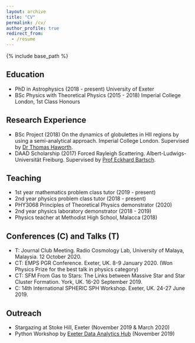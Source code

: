 ```yaml
---
layout: archive
title: "CV"
permalink: /cv/
author_profile: true
redirect_from:
  - /resume
---
```


{% include base_path %}

## Education
* PhD in Astrophysics (2018 - present) University of Exeter
* BSc Physics with Theoretical Physics (2015 - 2018) Imperial College London, 1st Class Honours

## Research Experience
* BSc Project (2018) On the dynamics of globulettes in HII regions by using a semi-analytical approach. Imperial College London. Supervised by [Dr Thomas Haworth](https://www.qmul.ac.uk/spa/people/academics/profiles/haworth-thomas.html).
* DAAD Scholarship (2017) Forced Rayleigh Scattering. Albert-Ludwigs-Universität Freiburg. Supervised by [Prof Eckhard Bartsch](https://www.colloids.uni-freiburg.de/Bartsch).

## Teaching
* 1st year mathematics problem class tutor (2019 - present)
* 2nd year physics problem class tutor (2018 - present)
* PHY3068 Principles of Theoretical Physics demonstrator (2020)
* 2nd year physics laboratory demonstrator (2018 - 2019)
* Physics teacher at Methodist High School, Malacca (2018)

## Conferences (C) and Talks (T)
* T: Journal Club Meeting. Radio Cosmology Lab, University of Malaya, Malaysia. 12 October 2020.
* CT: EMPS PGR Conference. Exeter, UK. 8-9 January 2020. (Won Physics Prize for the best talk in physics category)
* CT: SFM From Gas to Stars: The Links between Massive Star and Star Cluster Formation. York, UK. 16-20 September 2019.
* C: 14th International SPHERIC SPH Workshop. Exeter, UK. 24-27 June 2019.

## Outreach
* Stargazing at Stoke Hill, Exeter (November 2019 & March 2020)
* Python Workshop by [Exeter Data Analytics Hub](https://exeter-data-analytics.github.io/) (November 2019)
